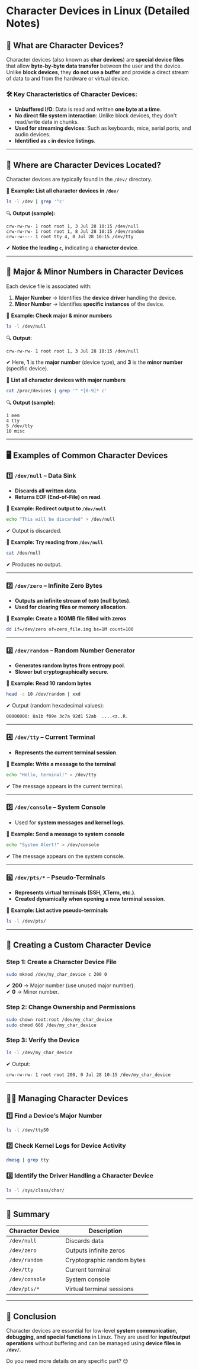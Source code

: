 # **Character Devices in Linux (Detailed Notes)**  

## **📌 What are Character Devices?**  
Character devices (also known as **char devices**) are **special device files** that allow **byte-by-byte data transfer** between the user and the device. Unlike **block devices**, they **do not use a buffer** and provide a direct stream of data to and from the hardware or virtual device.

### **🛠️ Key Characteristics of Character Devices:**
- **Unbuffered I/O**: Data is read and written **one byte at a time**.
- **No direct file system interaction**: Unlike block devices, they don't read/write data in chunks.
- **Used for streaming devices**: Such as keyboards, mice, serial ports, and audio devices.
- **Identified as `c` in device listings**.

---

## **📂 Where are Character Devices Located?**  
Character devices are typically found in the `/dev/` directory.

📌 **Example: List all character devices in `/dev/`**
```bash
ls -l /dev | grep '^c'
```
🔍 **Output (sample):**
```plaintext
crw-rw-rw- 1 root root 1, 3 Jul 28 10:15 /dev/null
crw-rw-rw- 1 root root 1, 8 Jul 28 10:15 /dev/random
crw--w---- 1 root tty 4, 0 Jul 28 10:15 /dev/tty
```
✔ **Notice the leading `c`**, indicating a **character device**.

---

## **🔹 Major & Minor Numbers in Character Devices**  
Each device file is associated with:
1. **Major Number** → Identifies the **device driver** handling the device.
2. **Minor Number** → Identifies **specific instances** of the device.

📌 **Example: Check major & minor numbers**
```bash
ls -l /dev/null
```
🔍 **Output:**
```plaintext
crw-rw-rw- 1 root root 1, 3 Jul 28 10:15 /dev/null
```
✔ Here, **1** is the **major number** (device type), and **3** is the **minor number** (specific device).

📌 **List all character devices with major numbers**
```bash
cat /proc/devices | grep '^ *[0-9]* c'
```
🔍 **Output (sample):**
```plaintext
1 mem
4 tty
5 /dev/tty
10 misc
```

---

## **🖥️ Examples of Common Character Devices**  

### **1️⃣ `/dev/null` – Data Sink**
- **Discards all written data**.
- **Returns EOF (End-of-File) on read**.

📌 **Example: Redirect output to `/dev/null`**
```bash
echo "This will be discarded" > /dev/null
```
✔ Output is discarded.

📌 **Example: Try reading from `/dev/null`**
```bash
cat /dev/null
```
✔ Produces no output.

---

### **2️⃣ `/dev/zero` – Infinite Zero Bytes**
- **Outputs an infinite stream of `0x00` (null bytes)**.
- **Used for clearing files or memory allocation**.

📌 **Example: Create a 100MB file filled with zeros**
```bash
dd if=/dev/zero of=zero_file.img bs=1M count=100
```

---

### **3️⃣ `/dev/random` – Random Number Generator**
- **Generates random bytes from entropy pool**.
- **Slower but cryptographically secure**.

📌 **Example: Read 10 random bytes**
```bash
head -c 10 /dev/random | xxd
```

✔ Output (random hexadecimal values):
```plaintext
00000000: 8a1b f09e 3c7a 92d1 52ab  ....<z..R.
```

---

### **4️⃣ `/dev/tty` – Current Terminal**
- **Represents the current terminal session**.

📌 **Example: Write a message to the terminal**
```bash
echo "Hello, terminal!" > /dev/tty
```
✔ The message appears in the current terminal.

---

### **5️⃣ `/dev/console` – System Console**
- Used for **system messages and kernel logs**.

📌 **Example: Send a message to system console**
```bash
echo "System Alert!" > /dev/console
```
✔ The message appears on the system console.

---

### **6️⃣ `/dev/pts/*` – Pseudo-Terminals**
- **Represents virtual terminals (SSH, XTerm, etc.)**.
- **Created dynamically when opening a new terminal session**.

📌 **Example: List active pseudo-terminals**
```bash
ls -l /dev/pts/
```

---

## **🔧 Creating a Custom Character Device**  
### **Step 1: Create a Character Device File**
```bash
sudo mknod /dev/my_char_device c 200 0
```
✔ **200** → Major number (use unused major number).  
✔ **0** → Minor number.

### **Step 2: Change Ownership and Permissions**
```bash
sudo chown root:root /dev/my_char_device
sudo chmod 666 /dev/my_char_device
```

### **Step 3: Verify the Device**
```bash
ls -l /dev/my_char_device
```
✔ Output:
```plaintext
crw-rw-rw- 1 root root 200, 0 Jul 28 10:15 /dev/my_char_device
```

---

## **👨‍💻 Managing Character Devices**  

### **1️⃣ Find a Device’s Major Number**
```bash
ls -l /dev/ttyS0
```

### **2️⃣ Check Kernel Logs for Device Activity**
```bash
dmesg | grep tty
```

### **3️⃣ Identify the Driver Handling a Character Device**
```bash
ls -l /sys/class/char/
```

---

## **📜 Summary**
| Character Device    | Description |
|--------------------|-------------|
| `/dev/null`       | Discards data |
| `/dev/zero`       | Outputs infinite zeros |
| `/dev/random`     | Cryptographic random bytes |
| `/dev/tty`        | Current terminal |
| `/dev/console`    | System console |
| `/dev/pts/*`      | Virtual terminal sessions |

---

## **🚀 Conclusion**
Character devices are essential for low-level **system communication, debugging, and special functions** in Linux. They are used for **input/output operations** without buffering and can be managed using **device files in `/dev/`**.

Do you need more details on any specific part? 😊
